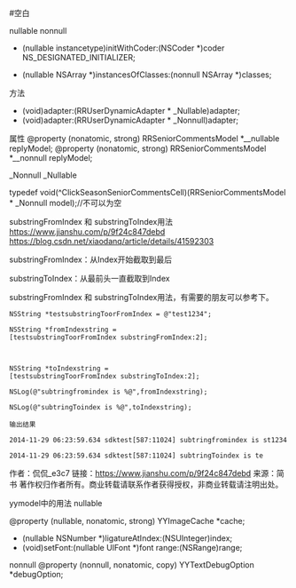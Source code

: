 #空白

nullable 
nonnull
- (nullable instancetype)initWithCoder:(NSCoder *)coder NS_DESIGNATED_INITIALIZER;

- (nullable NSArray *)instancesOfClasses:(nonnull NSArray *)classes;


方法
- (void)adapter:(RRUserDynamicAdapter * _Nullable)adapter;  
- (void)adapter:(RRUserDynamicAdapter * _Nonnull)adapter;


属性
@property (nonatomic, strong) RRSeniorCommentsModel *__nullable replyModel;
@property (nonatomic, strong) RRSeniorCommentsModel *__nonnull replyModel;



_Nonnull
_Nullable

typedef void(^ClickSeasonSeniorCommentsCell)(RRSeniorCommentsModel * _Nonnull model);//不可以为空
 





substringFromIndex 和 substringToIndex用法
https://www.jianshu.com/p/9f24c847debd
https://blog.csdn.net/xiaodanq/article/details/41592303

substringFromIndex：从Index开始截取到最后

substringToIndex：从最前头一直截取到Index

substringFromIndex 和 substringToIndex用法，有需要的朋友可以参考下。

```
NSString *testsubstringToorFromIndex = @"test1234";

NSString *fromIndexstring = [testsubstringToorFromIndex substringFromIndex:2];



NSString *toIndexstring = [testsubstringToorFromIndex substringToIndex:2];

NSLog(@"subtringfromindex is %@",fromIndexstring);

NSLog(@"subtringToindex is %@",toIndexstring);
```
```
输出结果

2014-11-29 06:23:59.634 sdktest[587:11024] subtringfromindex is st1234

2014-11-29 06:23:59.634 sdktest[587:11024] subtringToindex is te
```
作者：侃侃_e3c7
链接：https://www.jianshu.com/p/9f24c847debd
来源：简书
著作权归作者所有。商业转载请联系作者获得授权，非商业转载请注明出处。




yymodel中的用法
nullable

@property (nullable, nonatomic, strong) YYImageCache *cache;
- (nullable NSNumber *)ligatureAtIndex:(NSUInteger)index;
- (void)setFont:(nullable UIFont *)font range:(NSRange)range;


nonnull
@property (nonnull, nonatomic, copy) YYTextDebugOption *debugOption;
